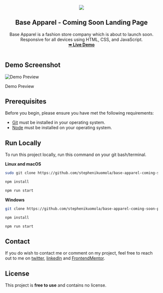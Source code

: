 
<div align="center">
	<img src="./assets/images/logo.svg" />
	<h2 align="center">Base Apparel - Coming Soon Landing Page</h2>
	Base Apparel is a fashion store company which is about to launch soon. <br/> Responsive for all devices using HTML, CSS, and JavaScript. 
	<br/>
	<a href="https://base-apparel-ng.netlify.app"/><strong>➥ Live Demo</strong></a>
</div>

<br/>

## Demo Screenshot

![Demo Preview](./assets/design/desktop-design.jpg)

Demo Preview

## Prerequisites

Before you begin, please ensure you have met the following requirements:

- [Git](https://git-scm.com/) must be installed in your operating system.
- [Node](https://nodejs.org/en) must be installed on your operating system.

## Run Locally

To run this project locally, run this command on your git bash/terminal.

**Linux and macOS**

```bash
sudo git clone https://github.com/stephenikuomola/base-apparel-coming-soon-page.git

npm install

npm run start
```

**Windows** 

```bash
git clone https://github.com/stephenikuomola/base-apparel-coming-soon-page.git

npm install

npm run start
```

## Contact

If you do wish to contact me or comment on my project, feel free to reach out to me on [twitter](https://twitter.com/stephenikuomola), [linkedIn](https://www.linkedin.com/in/ikuomola-stephen/) and [FrontendMentor](https://www.frontendmentor.io/home). 

## License

This project is **free to use** and contains no license. 
